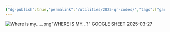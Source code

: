 ```yaml
---
{"dg-publish":true,"permalink":"/utilities/2025-qr-codes/","tags":["gardenEntry"]}
---
```




![Where is my..._.png](/img/user/_utilities/attachments/Where%20is%20my..._.png)"WHERE IS MY...?" GOOGLE SHEET 2025-03-27